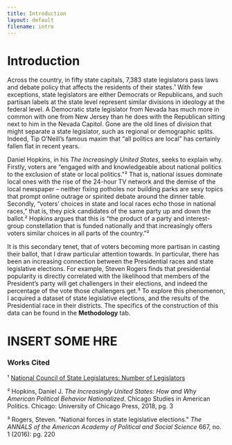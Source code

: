 ```yaml
---
title: Introduction
layout: default
filename: intro
--- 
```


# Introduction

Across the country, in fifty state capitals, 7,383 state legislators pass laws and debate policy that affects the residents of their states.¹ With few exceptions, state legislators are either Democrats or Republicans, and such partisan labels at the state level represent similar divisions in ideology at the federal level. A Democratic state legislator from Nevada has much more in common with one from New Jersey than he does with the Republican sitting next to him in the Nevada Capitol. Gone are the old lines of division that might separate a state legislator, such as regional or demographic splits. Indeed, Tip O’Neill’s famous maxim that “all politics are local” has certainly fallen flat in recent years. 

Daniel Hopkins, in his _The Increasingly United States_, seeks to explain why. Firstly, voters are “engaged with and knowledgeable about national politics to the exclusion of state or local politics."² That is, national issues dominate local ones with the rise of the 24-hour TV network and the demise of the local newspaper –  neither fixing potholes nor building parks are sexy topics that prompt online outrage or spirited debate around the dinner table. Secondly, “voters’ choices in state and local races echo those in national races,” that is, they pick candidates of the same party up and down the ballot.² Hopkins argues that this is “the product of a party and interest-group constellation that is funded nationally and that increasingly offers voters similar choices in all parts of the country.”² 

It is this secondary tenet, that of voters becoming more partisan in casting their ballot, that I draw particular attention towards. In particular, there has been an increasing connection between the Presidential races and state legislative elections. For example, Steven Rogers finds that presidential popularity is directly correlated with the likelihood that members of the President’s party will get challengers in their elections, and indeed the percentage of the vote those challengers get.³  To explore this phenomenon, I acquired a dataset of state legislative elections, and the results of the Presidential race in their districts. The specifics of the construction of this data can be found in the **Methodology** tab.

# INSERT SOME HRE

### Works Cited

¹ [National Council of State Legislatures: Number of Legislators](https://www.ncsl.org/research/about-state-legislatures/number-of-legislators-and-length-of-terms.aspx)

² Hopkins, Daniel J. _The Increasingly United States: How and Why American Political Behavior Nationalized_. Chicago Studies in American Politics. Chicago: University of Chicago Press, 2018, pg. 3 

³ Rogers, Steven. "National forces in state legislative elections." _The ANNALS of the American Academy of Political and Social Science_ 667, no. 1 (2016): pg. 220




